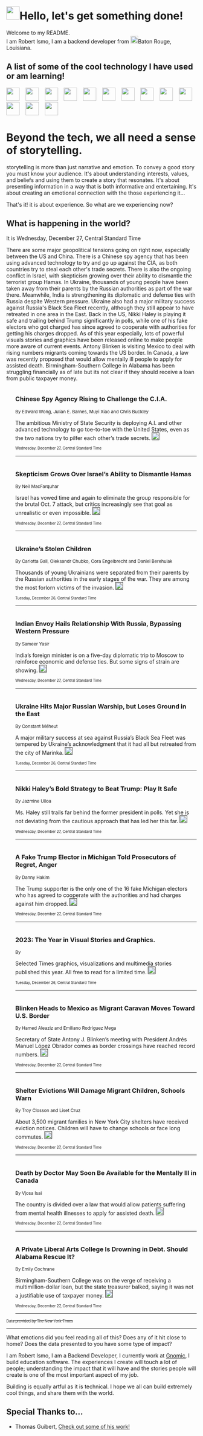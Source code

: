 <h1><img src="https://emojis.slackmojis.com/emojis/images/1643514375/3493/hot-coffee.gif?1643514375" width="35"/>Hello, let's get something done!</h1>

<p>Welcome to my README.<br/>
I am Robert Ismo, I am a backend developer from <img src="https://emojis.slackmojis.com/emojis/images/1638395689/50435/moulin_rouge.png?1638395689" width="20"/>Baton Rouge, Louisiana.</p>
<h2>A list of some of the cool technology I have used or am learning!</h2>
<p>
<img src="https://emojis.slackmojis.com/emojis/images/1643516091/21142/meow_bongotap.gif?1643516091" width="35" alt="">
<img src="https://img.shields.io/badge/Favorite%20Frontend%20Framework-SvelteKit-f83903" alt="">
<img src="https://img.shields.io/badge/Second%20Favorite-Vue-40b581" alt="">
<img src="https://img.shields.io/badge/Most%20Used%20Runtime-Nodejs-78b061" alt="">
<img src="https://emojis.slackmojis.com/emojis/images/1643517416/34482/fire.gif?1643517416" width="35" alt="">
<img src="https://img.shields.io/badge/Javascript%20But%20Better-Typescript-0078ca" alt="">
<img src="https://img.shields.io/badge/Favorite%20Language-Elixir-3e244d" alt="">
<img src="https://img.shields.io/badge/Containerize%20Everything-Docker-6ac9ef" alt="">
<img src="https://emojis.slackmojis.com/emojis/images/1643514596/5999/meow_party.gif?1643514596" width="35" alt="">
<img src="https://img.shields.io/badge/API%20Love%20Language-Graphql-de32a5" alt="">
<img src="https://img.shields.io/badge/Our%20Favorite%20Version%20Controller-Git-e94f33" alt="">
<img src="https://img.shields.io/badge/Favorite%20Database-Redis-d42d1d" alt="">
<img src="https://emojis.slackmojis.com/emojis/images/1643514559/5584/deployparrot.gif?1643514559" width="35" alt="">
<img src="https://img.shields.io/badge/Container%20Interstate-RabbitMQ-f66200" alt="">
<img src="https://img.shields.io/badge/Gotta%20Learn-Kubernetes-316adf" alt="">
<img src="https://img.shields.io/badge/Really%20Mature%20Now-WASM-654fef" alt="">
<img src="https://emojis.slackmojis.com/emojis/images/1666642497/61942/dance_vibe.gif?1666642497" width="35" alt="">
<img src="https://img.shields.io/badge/For%20My%20M1-ARM64-657d96" alt="">
<img src="https://img.shields.io/badge/Loving%20This%20So%20Much-TailwindCSS-17bcb5" alt="">
<img src="https://img.shields.io/badge/Cool%20Build%20Tool-Vite-f9cb24" alt="">
<img src="https://emojis.slackmojis.com/emojis/images/1669231376/62819/working-on-it.gif?1669231376" width="35" alt="">
<img src="https://img.shields.io/badge/Fun%20and%20Easy%20Database-MongoDB-5f8c49" alt="">
<img src="https://img.shields.io/badge/JS%20Life%20Support-NPM-c73737" alt="">
<img src="https://img.shields.io/badge/I%20Liked%20It-DynamoDB-0073b9" alt="">
<img src="https://emojis.slackmojis.com/emojis/images/1643514045/46/question.gif?1643514045" width="35" alt="">
<img src="https://img.shields.io/badge/cool-React-60d6f9" alt="">
<img src="https://img.shields.io/badge/Future%20Big%20Project-Lambda-f37e00" alt="">
<img src="https://img.shields.io/badge/NPM%20But%20Better-PNPM-f1aa07" alt="">
<img src="https://emojis.slackmojis.com/emojis/images/1643514943/9662/fbwow.gif?1643514943" width="35" alt="">
<img src="https://img.shields.io/badge/First%20Language-C-662079" alt="">
<img src="https://img.shields.io/badge/Where%20I%20Deploy%20Frontend-Vercel-000000" alt="">
<img src="https://img.shields.io/badge/Who%20Does%20not%20Want%20an%20App-Swift-f9492a" alt="">
<img src="https://emojis.slackmojis.com/emojis/images/1643514058/151/javascript.png?1643514058" width="35" alt="">
<img src="https://img.shields.io/badge/cool-Python-fbd542" alt="">
<img src="https://img.shields.io/badge/Favorite%20Something-Stripe-656cdc" alt="">
<img src="https://img.shields.io/badge/Of%20Course-HTML5-ed6327" alt="">
<img src="https://emojis.slackmojis.com/emojis/images/1660415405/60731/bomb.gif?1660415405" width="35" alt="">
<img src="https://img.shields.io/badge/hate-CSS-2964ec" alt="">
<img src="https://img.shields.io/badge/Learning-CircleCI-141215" alt="">
<img src="https://img.shields.io/badge/Learning-Rust-fbbb3b" alt="">
<img src="https://emojis.slackmojis.com/emojis/images/1660415397/60712/writing-hand.gif?1660415397" width="35" alt="">
<img src="https://img.shields.io/badge/Dev%20Browser%20of%20Choice-Firefox-cc4e26" alt="">
<img src="https://img.shields.io/badge/Recoverying%20From%20Windows-UNIX-1781e3" alt="">
<img src="https://img.shields.io/badge/LOVE-LogSeq-90c1c2" alt="">
<img src="https://emojis.slackmojis.com/emojis/images/1643514066/223/kirby.gif?1643514066" width="35" alt="">
<img src="https://img.shields.io/badge/Daily%20Driver-MacOS-e6e6e8" alt="">
<img src="https://img.shields.io/badge/Git%20Server-Github-000000" alt="">
<img src="https://img.shields.io/badge/enjoyable-EC2-f17428" alt="">
<img src="https://emojis.slackmojis.com/emojis/images/1643514239/2069/excited.gif?1643514239" width="35" alt="">
</p>
<h1>Beyond the tech, we all need a sense of storytelling.</h1>
<p>storytelling is more than just narrative and emotion. To convey a good story you must know your audience. It's about understanding interests, values, and beliefs and using them to create a story that resonates. It's about presenting information in a way that is both informative and entertaining. It's about creating an emotional connection with the those experiencing it...</p>
<p>That's it! it is about experience. So what are we experiencing now?</p>
<h2>What is happening in the world?</h2>
<p>It is Wednesday, December 27, Central Standard Time</p>
<p>
There are some major geopolitical tensions going on right now, especially between the US and China. There is a Chinese spy agency that has been using advanced technology to try and go up against the CIA, as both countries try to steal each other&#39;s trade secrets. There is also the ongoing conflict in Israel, with skepticism growing over their ability to dismantle the terrorist group Hamas. In Ukraine, thousands of young people have been taken away from their parents by the Russian authorities as part of the war there. Meanwhile, India is strengthening its diplomatic and defense ties with Russia despite Western pressure. Ukraine also had a major military success against Russia&#39;s Black Sea Fleet recently, although they still appear to have retreated in one area in the East. Back in the US, Nikki Haley is playing it safe and trailing behind Trump significantly in polls, while one of his fake electors who got charged has since agreed to cooperate with authorities for getting his charges dropped. As of this year especially, lots of powerful visuals stories and graphics have been released online to make people more aware of current events. Antony Blinken is visiting Mexico to deal with rising numbers migrants coming towards the US border. In Canada, a law was recently proposed that would allow mentally ill people to apply for assisted death. Birmingham-Southern College in Alabama has been struggling financially as of late but its not clear if they should receive a loan from public taxpayer money.</p>
<ol>
<img src="https://img.shields.io/badge/-us-blue" alt="">
<h3>Chinese Spy Agency Rising to Challenge the C.I.A.</h3>
<sub>By Edward Wong, Julian E. Barnes, Muyi Xiao and Chris Buckley</sub>
<p>The ambitious Ministry of State Security is deploying A.I. and other advanced technology to go toe-to-toe with the United States, even as the two nations try to pilfer each other’s trade secrets.  <a href=""><img src="https://developer.nytimes.com/files/poweredby_nytimes_30b.png?v=1583354208352" height="20"></a></p>
<sub><sub>Wednesday, December 27, Central Standard Time</sub></sub>
<hr/>
<img src="https://img.shields.io/badge/-world-blue" alt="">
<h3>Skepticism Grows Over Israel’s Ability to Dismantle Hamas</h3>
<sub>By Neil MacFarquhar</sub>
<p>Israel has vowed time and again to eliminate the group responsible for the brutal Oct. 7 attack, but critics increasingly see that goal as unrealistic or even impossible.  <a href=""><img src="https://developer.nytimes.com/files/poweredby_nytimes_30b.png?v=1583354208352" height="20"></a></p>
<sub><sub>Wednesday, December 27, Central Standard Time</sub></sub>
<hr/>
<img src="https://img.shields.io/badge/-world-blue" alt="">
<h3>Ukraine’s Stolen Children</h3>
<sub>By Carlotta Gall, Oleksandr Chubko, Cora Engelbrecht and Daniel Berehulak</sub>
<p>Thousands of young Ukrainians were separated from their parents by the Russian authorities in the early stages of the war. They are among the most forlorn victims of the invasion.  <a href=""><img src="https://developer.nytimes.com/files/poweredby_nytimes_30b.png?v=1583354208352" height="20"></a></p>
<sub><sub>Tuesday, December 26, Central Standard Time</sub></sub>
<hr/>
<img src="https://img.shields.io/badge/-world-blue" alt="">
<h3>Indian Envoy Hails Relationship With Russia, Bypassing Western Pressure</h3>
<sub>By Sameer Yasir</sub>
<p>India’s foreign minister is on a five-day diplomatic trip to Moscow to reinforce economic and defense ties. But some signs of strain are showing.  <a href=""><img src="https://developer.nytimes.com/files/poweredby_nytimes_30b.png?v=1583354208352" height="20"></a></p>
<sub><sub>Wednesday, December 27, Central Standard Time</sub></sub>
<hr/>
<img src="https://img.shields.io/badge/-world-blue" alt="">
<h3>Ukraine Hits Major Russian Warship, but Loses Ground in the East</h3>
<sub>By Constant Méheut</sub>
<p>A major military success at sea against Russia’s Black Sea Fleet was tempered by Ukraine’s acknowledgment that it had all but retreated from the city of Marinka.  <a href=""><img src="https://developer.nytimes.com/files/poweredby_nytimes_30b.png?v=1583354208352" height="20"></a></p>
<sub><sub>Tuesday, December 26, Central Standard Time</sub></sub>
<hr/>
<img src="https://img.shields.io/badge/-us-blue" alt="">
<h3>Nikki Haley’s Bold Strategy to Beat Trump: Play It Safe</h3>
<sub>By Jazmine Ulloa</sub>
<p>Ms. Haley still trails far behind the former president in polls. Yet she is not deviating from the cautious approach that has led her this far.  <a href=""><img src="https://developer.nytimes.com/files/poweredby_nytimes_30b.png?v=1583354208352" height="20"></a></p>
<sub><sub>Wednesday, December 27, Central Standard Time</sub></sub>
<hr/>
<img src="https://img.shields.io/badge/-us-blue" alt="">
<h3>A Fake Trump Elector in Michigan Told Prosecutors of Regret, Anger</h3>
<sub>By Danny Hakim</sub>
<p>The Trump supporter is the only one of the 16 fake Michigan electors who has agreed to cooperate with the authorities and had charges against him dropped.  <a href=""><img src="https://developer.nytimes.com/files/poweredby_nytimes_30b.png?v=1583354208352" height="20"></a></p>
<sub><sub>Wednesday, December 27, Central Standard Time</sub></sub>
<hr/>
<img src="https://img.shields.io/badge/-us-blue" alt="">
<h3>2023: The Year in Visual Stories and Graphics.</h3>
<sub>By</sub>
<p>Selected Times graphics, visualizations and multimedia stories published this year. All free to read for a limited time.  <a href=""><img src="https://developer.nytimes.com/files/poweredby_nytimes_30b.png?v=1583354208352" height="20"></a></p>
<sub><sub>Tuesday, December 26, Central Standard Time</sub></sub>
<hr/>
<img src="https://img.shields.io/badge/-us-blue" alt="">
<h3>Blinken Heads to Mexico as Migrant Caravan Moves Toward U.S. Border</h3>
<sub>By Hamed Aleaziz and Emiliano Rodríguez Mega</sub>
<p>Secretary of State Antony J. Blinken’s meeting with President Andrés Manuel López Obrador comes as border crossings have reached record numbers.  <a href=""><img src="https://developer.nytimes.com/files/poweredby_nytimes_30b.png?v=1583354208352" height="20"></a></p>
<sub><sub>Wednesday, December 27, Central Standard Time</sub></sub>
<hr/>
<img src="https://img.shields.io/badge/-nyregion-blue" alt="">
<h3>Shelter Evictions Will Damage Migrant Children, Schools Warn</h3>
<sub>By Troy Closson and Liset Cruz</sub>
<p>About 3,500 migrant families in New York City shelters have received eviction notices. Children will have to change schools or face long commutes.  <a href=""><img src="https://developer.nytimes.com/files/poweredby_nytimes_30b.png?v=1583354208352" height="20"></a></p>
<sub><sub>Wednesday, December 27, Central Standard Time</sub></sub>
<hr/>
<img src="https://img.shields.io/badge/-world-blue" alt="">
<h3>Death by Doctor May Soon Be Available for the Mentally Ill in Canada</h3>
<sub>By Vjosa Isai</sub>
<p>The country is divided over a law that would allow patients suffering from mental health illnesses to apply for assisted death.  <a href=""><img src="https://developer.nytimes.com/files/poweredby_nytimes_30b.png?v=1583354208352" height="20"></a></p>
<sub><sub>Wednesday, December 27, Central Standard Time</sub></sub>
<hr/>
<img src="https://img.shields.io/badge/-us-blue" alt="">
<h3>A Private Liberal Arts College Is Drowning in Debt. Should Alabama Rescue It?</h3>
<sub>By Emily Cochrane</sub>
<p>Birmingham-Southern College was on the verge of receiving a multimillion-dollar loan, but the state treasurer balked, saying it was not a justifiable use of taxpayer money.  <a href=""><img src="https://developer.nytimes.com/files/poweredby_nytimes_30b.png?v=1583354208352" height="20"></a></p>
<sub><sub>Wednesday, December 27, Central Standard Time</sub></sub>
<hr/>
</ol>
<a href="https://developer.nytimes.com"><sub><sub>Data provided by The New York Times</sub></sub></a>
<hr/>
<p>What emotions did you feel reading all of this? Does any of it hit close to home? Does the data presented to you have some type of impact?</p>
<p>I am Robert Ismo, I am a Backend Developer, I currently work at <a href="https://gnomic.education/">Gnomic</a>, I build education software. The experiences I create will touch a lot of people; understanding the impact that it will have and the stories people will create is one of the most important aspect of my job.</p>
<p>Building is equally artful as it is technical. I hope we all can build extremely cool things, and share them with the world.</p>
<h2>Special Thanks to...</h2>
<ul>
<li>Thomas Guibert, <a href="https://github.com/thmsgbrt/thmsgbrt">Check out some of his work!</a></li>
</ul>